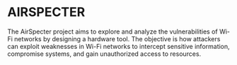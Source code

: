 # AIRSPECTER
The AirSpecter project aims to explore and analyze the vulnerabilities of Wi-Fi networks by designing a hardware tool. The objective is how attackers can exploit weaknesses in Wi-Fi networks to intercept sensitive information, compromise systems, and gain unauthorized access to resources.

